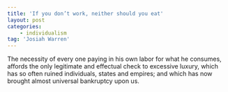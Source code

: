 ```yaml
---
title: 'If you don’t work, neither should you eat'
layout: post
categories:
    - individualism
tag: 'Josiah Warren'
---
```


The necessity of every one paying in his own labor for what he consumes, affords the only legitimate and effectual check to excessive luxury, which has so often ruined individuals, states and empires; and which has now brought almost universal bankruptcy upon us.
